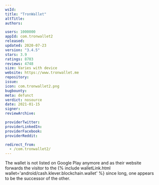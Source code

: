 ```yaml
---
wsId: 
title: "TronWallet"
altTitle: 
authors:

users: 1000000
appId: com.tronwallet2
released: 
updated: 2020-07-23
version: "3.4.5"
stars: 3.9
ratings: 8703
reviews: 4748
size: Varies with device
website: https://www.tronwallet.me
repository: 
issue: 
icon: com.tronwallet2.png
bugbounty: 
meta: defunct
verdict: nosource
date: 2021-01-15
signer: 
reviewArchive:

providerTwitter: 
providerLinkedIn: 
providerFacebook: 
providerReddit: 

redirect_from:
  - /com.tronwallet2/
---
```


The wallet is not listed on Google Play anymore and as their website forwards
the visitor to the
{% include walletLink.html wallet='android/cash.klever.blockchain.wallet' %}
since long, one appears to be the successor of the other.
